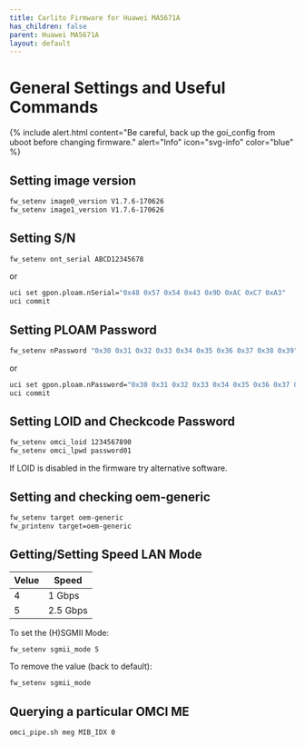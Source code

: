 ```yaml
---
title: Carlito Firmware for Huawei MA5671A
has_children: false
parent: Huawei MA5671A
layout: default
---
```


# General Settings and Useful Commands

{% include alert.html content="Be careful, back up the goi_config from uboot before changing firmware." alert="Info" icon="svg-info" color="blue" %}

## Setting image version
```sh
fw_setenv image0_version V1.7.6-170626
fw_setenv image1_version V1.7.6-170626
```

## Setting S/N
```sh
fw_setenv ont_serial ABCD12345678
```
or
```sh
uci set gpon.ploam.nSerial="0x48 0x57 0x54 0x43 0x9D 0xAC 0xC7 0xA3"
uci commit 
```

## Setting PLOAM Password
```sh
fw_setenv nPassword "0x30 0x31 0x32 0x33 0x34 0x35 0x36 0x37 0x38 0x39"
```
or
```sh
uci set gpon.ploam.nPassword="0x30 0x31 0x32 0x33 0x34 0x35 0x36 0x37 0x38 0x39"
uci commit 
```

## Setting LOID and Checkcode Password
```sh
fw_setenv omci_loid 1234567890
fw_setenv omci_lpwd password01
```
If LOID is disabled in the firmware try alternative software.

## Setting and checking oem-generic
```sh
fw_setenv target oem-generic
fw_printenv target=oem-generic
```

## Getting/Setting Speed LAN Mode

| Velue | Speed    |
| ----- | -------- |
| 4     | 1 Gbps   |
| 5     | 2.5 Gbps |

To set the (H)SGMII Mode:

```sh
fw_setenv sgmii_mode 5
```

To remove the value (back to default):
```sh
fw_setenv sgmii_mode
```
## Querying a particular OMCI ME
```sh
omci_pipe.sh meg MIB_IDX 0
```
